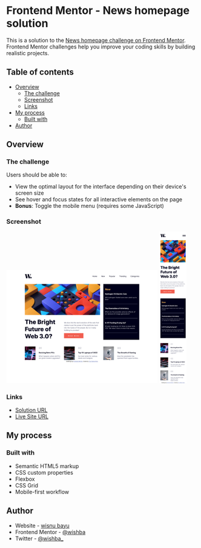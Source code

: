 # Frontend Mentor - News homepage solution

This is a solution to the [News homepage challenge on Frontend Mentor](https://www.frontendmentor.io/challenges/news-homepage-H6SWTa1MFl). Frontend Mentor challenges help you improve your coding skills by building realistic projects. 

## Table of contents

- [Overview](#overview)
  - [The challenge](#the-challenge)
  - [Screenshot](#screenshot)
  - [Links](#links)
- [My process](#my-process)
  - [Built with](#built-with)
- [Author](#author)


## Overview

### The challenge

Users should be able to:

- View the optimal layout for the interface depending on their device's screen size
- See hover and focus states for all interactive elements on the page
- **Bonus**: Toggle the mobile menu (requires some JavaScript)

### Screenshot

<img src="sc-big.png" height=300px>
<img src="sc-small.png" height=400px>

### Links

- [Solution URL](https://www.frontendmentor.io/solutions/responsive-news-homepage-with-grid-and-flex-Z_AXJ8KYbT)
- [Live Site URL](https://wishba.github.io/news-homepage-main/)

## My process

### Built with

- Semantic HTML5 markup
- CSS custom properties
- Flexbox
- CSS Grid
- Mobile-first workflow

## Author

- Website - [wisnu bayu](https://github.com/wishba)
- Frontend Mentor - [@wishba](https://www.frontendmentor.io/profile/wishba)
- Twitter - [@wishba_](https://www.twitter.com/wishba_)